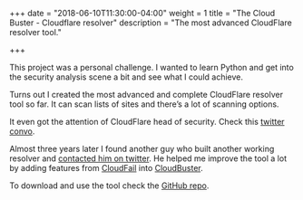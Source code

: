 +++
date = "2018-06-10T11:30:00-04:00"
weight = 1
title = "The Cloud Buster - Cloudflare resolver"
description = "The most advanced CloudFlare resolver tool."

+++

This project was a personal challenge. I wanted to learn Python and get into the security analysis scene a bit and see what I could achieve.

Turns out I created the most advanced and complete CloudFlare resolver tool so far. It can scan lists of sites and there’s a lot of scanning options.

It even got the attention of CloudFlare head of security. Check this [twitter convo](https://twitter.com/sagehack/status/594653451046498307).

Almost three years later I found another guy who built another working resolver and [contacted him on twitter](https://twitter.com/m0rtem/status/974029129115938816). He helped me improve the tool a lot by adding features from [CloudFail](https://github.com/m0rtem/CloudFail) into [CloudBuster](https://github.com/SageHack/cloud-buster).

To download and use the tool check the [GitHub repo](https://github.com/SageHack/cloud-buster).
